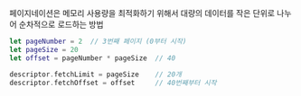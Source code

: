 페이지네이션은 메모리 사용량을 최적화하기 위해서 대량의 데이터를 작은 단위로 나누어 순차적으로 로드하는 방법

```swift
let pageNumber = 2  // 3번째 페이지 (0부터 시작)
let pageSize = 20
let offset = pageNumber * pageSize  // 40

descriptor.fetchLimit = pageSize    // 20개
descriptor.fetchOffset = offset     // 40번째부터 시작
```
